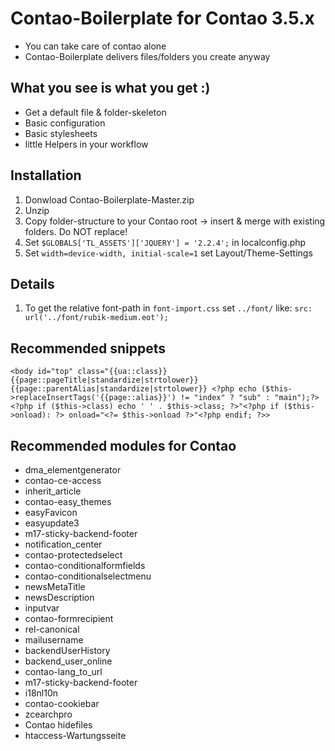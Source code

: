 # Contao-Boilerplate for Contao 3.5.x
- You can take care of contao alone
- Contao-Boilerplate delivers files/folders you create anyway

## What you see is what you get :)
- Get a default file & folder-skeleton
- Basic configuration
- Basic stylesheets
- little Helpers in your workflow

## Installation
1. Donwload Contao-Boilerplate-Master.zip
2. Unzip
3. Copy folder-structure to your Contao root -> insert & merge with existing folders. Do NOT replace!
4. Set `$GLOBALS['TL_ASSETS']['JQUERY'] = '2.2.4';` in localconfig.php
5. Set `width=device-width, initial-scale=1` set Layout/Theme-Settings

## Details
1. To get the relative font-path in `font-import.css` set `../font/` like:  `src: url('../font/rubik-medium.eot');`

## Recommended snippets
```
<body id="top" class="{{ua::class}} {{page::pageTitle|standardize|strtolower}} {{page::parentAlias|standardize|strtolower}} <?php echo ($this->replaceInsertTags('{{page::alias}}') != "index" ? "sub" : "main");?><?php if ($this->class) echo ' ' . $this->class; ?>"<?php if ($this->onload): ?> onload="<?= $this->onload ?>"<?php endif; ?>>
```

## Recommended modules for Contao
- dma_elementgenerator
- contao-ce-access
- inherit_article
- contao-easy_themes
- easyFavicon
- easyupdate3
- m17-sticky-backend-footer
- notification_center
- contao-protectedselect
- contao-conditionalformfields
- contao-conditionalselectmenu
- newsMetaTitle
- newsDescription
- inputvar
- contao-formrecipient
- rel-canonical
- mailusername
- backendUserHistory
- backend_user_online
- contao-lang_to_url
- m17-sticky-backend-footer
- i18nl10n
- contao-cookiebar
- zcearchpro
- Contao hidefiles
- htaccess-Wartungsseite
